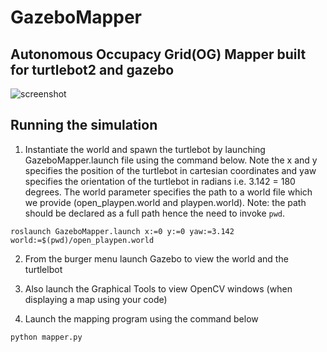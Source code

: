 # GazeboMapper

## Autonomous Occupacy Grid(OG) Mapper built for turtlebot2 and gazebo


![screenshot](togif.gif)
## Running the simulation

1. Instantiate the world and spawn the turtlebot by launching GazeboMapper.launch file using the command below. Note the x and y specifies the position of the turtlebot in cartesian coordinates and yaw specifies the orientation of the turtlebot in radians i.e. 3.142 = 180 degrees. The world parameter specifies the path to a world file which we provide (open_playpen.world and playpen.world). Note: the path should be declared as a full path hence the need to invoke `pwd`.

`roslaunch GazeboMapper.launch x:=0 y:=0 yaw:=3.142 world:=$(pwd)/open_playpen.world`

2. From the burger menu launch Gazebo to view the world and the turtlelbot

3. Also launch the Graphical Tools to view OpenCV windows (when displaying a map using your code)

4. Launch the mapping program using the command below

`python mapper.py`
